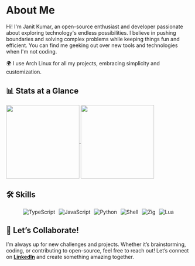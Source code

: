# About Me

Hi! I'm Janit Kumar, an open-source enthusiast and developer passionate about exploring technology's endless possibilities. I believe in pushing boundaries and solving complex problems while keeping things fun and efficient. You can find me geeking out over new tools and technologies when I'm not coding.

🌍 I use Arch Linux for all my projects, embracing simplicity and customization.

## 📊 Stats at a Glance

<a href="https://github.com/xarcgit">
  <img height=200 align="center" src="https://github-readme-stats.vercel.app/api?username=vhyran&theme=transparent&hide_border=true" />
</a>
<a href="https://github.com/xarcgit">
  <img height=200 align="center" src="https://github-readme-stats.vercel.app/api/top-langs?username=vhyran&layout=compact&langs_count=10&card_width=320&theme=transparent&hide_border=true" />
</a>

## 🛠️ Skills
<div style="display: flex; flex-wrap: wrap; gap: 10px; justify-content: center;">
  <img src="https://img.shields.io/badge/TypeScript-3498DB?style=for-the-badge&logo=typescript&logoColor=ffffff" alt="TypeScript">
  <img src="https://img.shields.io/badge/JavaScript-fcd849?style=for-the-badge&logo=javascript&logoColor=ffffff" alt="JavaScript">
  <img src="https://img.shields.io/badge/Python-3498DB?style=for-the-badge&logo=python&logoColor=ffffff" alt="Python">
  <img src="https://img.shields.io/badge/Shell-lightgrey?style=for-the-badge&logo=gnu-bash&logoColor=ffffff" alt="Shell">
  <img src="https://img.shields.io/badge/Zig-fcd849?style=for-the-badge&logo=zig&logoColor=ffffff" alt="Zig">
  <img src="https://img.shields.io/badge/Lua-2C2D72?style=for-the-badge&logo=lua&logoColor=ffffff" alt="Lua">
</div>

## 🤝 Let’s Collaborate!
I’m always up for new challenges and projects. Whether it’s brainstorming, coding, or contributing to open-source, feel free to reach out! Let’s connect on [**LinkedIn**](https://www.linkedin.com/in/janit-k-6ba110264/) and create something amazing together.

